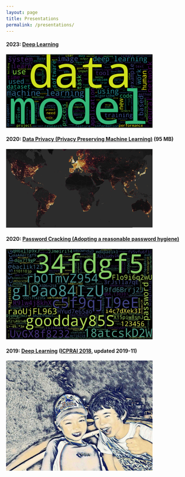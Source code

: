 ```yaml
---
layout: page
title: Presentations
permalink: /presentations/
---
```


#### 2023: [Deep Learning](../Deep_Learning_2023_Didier_Guillevic.pdf)
<img src="/assets/images/deep_learning_wordcounts_00.png" title="Deep Learning word cloud" width="400" />

#### 2020: [Data Privacy (Privacy Preserving Machine Learning)](../Data_Privacy_2020_Didier_Guillevic.pdf) (95 MB)
<img src="/assets/images/World_heatmap.jpg" title="Strava World Heatmap" width="400" />

#### 2020: [Password Cracking (Adopting a reasonable password hygiene)](../Password_Cracking_2020_Didier_Guillevic.pdf)
<img src="/assets/images/DG_passwords.jpg" title="Cracked passwords visualization" width="400" />

#### 2019: [Deep Learning](../Deep_Learning_2019_Didier_Guillevic.pdf)  ([ICPRAI 2018](http://www.icprai2018.com), updated 2019-11)
<img src="/assets/images/DG_deep_art.jpg" title="Deep Art - Deep Learning" width="400" />
